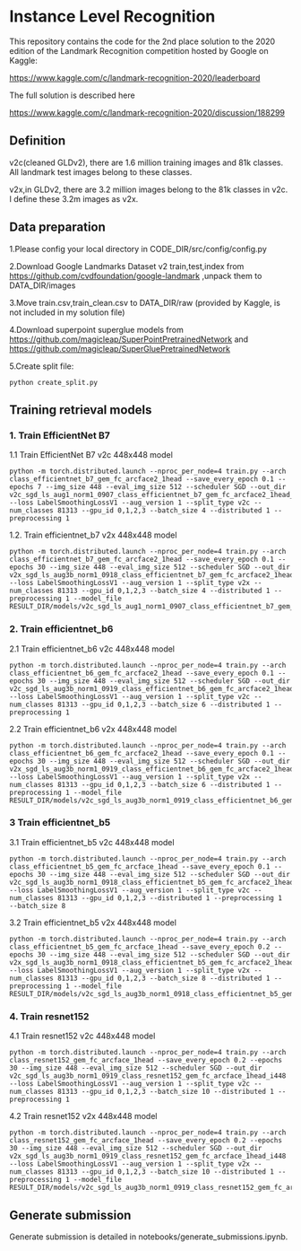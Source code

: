 # Instance Level Recognition

This repository contains the code for the 2nd place solution to the 2020 edition of the Landmark Recognition competition hosted by Google on Kaggle: 

https://www.kaggle.com/c/landmark-recognition-2020/leaderboard

The full solution is described here

https://www.kaggle.com/c/landmark-recognition-2020/discussion/188299

## Definition
v2c(cleaned GLDv2), there are 1.6 million training images and 81k classes. All landmark test images belong to these classes.

v2x,in GLDv2, there are 3.2 million images belong to the 81k classes in v2c. I define these 3.2m images as v2x.

## Data preparation
1.Please config your local directory in CODE_DIR/src/config/config.py

2.Download Google Landmarks Dataset v2 train,test,index from https://github.com/cvdfoundation/google-landmark ,unpack them to DATA_DIR/images

3.Move train.csv,train_clean.csv to DATA_DIR/raw (provided by Kaggle, is not included in my solution file)

4.Download superpoint superglue models from https://github.com/magicleap/SuperPointPretrainedNetwork and https://github.com/magicleap/SuperGluePretrainedNetwork

5.Create split file:
```
python create_split.py
```

## Training retrieval models
### 1. Train EfficientNet B7

1.1 Train EfficientNet B7 v2c 448x448 model
```
python -m torch.distributed.launch --nproc_per_node=4 train.py --arch class_efficientnet_b7_gem_fc_arcface2_1head --save_every_epoch 0.1 --epochs 7 --img_size 448 --eval_img_size 512 --scheduler SGD --out_dir v2c_sgd_ls_aug1_norm1_0907_class_efficientnet_b7_gem_fc_arcface2_1head_i448 --loss LabelSmoothingLossV1 --aug_version 1 --split_type v2c --num_classes 81313 --gpu_id 0,1,2,3 --batch_size 4 --distributed 1 --preprocessing 1
```

1.2. Train efficientnet_b7 v2x 448x448 model
```
python -m torch.distributed.launch --nproc_per_node=4 train.py --arch class_efficientnet_b7_gem_fc_arcface2_1head --save_every_epoch 0.1 --epochs 30 --img_size 448 --eval_img_size 512 --scheduler SGD --out_dir v2x_sgd_ls_aug3b_norm1_0918_class_efficientnet_b7_gem_fc_arcface2_1head_i448 --loss LabelSmoothingLossV1 --aug_version 1 --split_type v2x --num_classes 81313 --gpu_id 0,1,2,3 --batch_size 4 --distributed 1 --preprocessing 1 --model_file RESULT_DIR/models/v2c_sgd_ls_aug1_norm1_0907_class_efficientnet_b7_gem_fc_arcface2_1head_i448/6.70.pth
```

### 2. Train efficientnet_b6 

2.1 Train efficientnet_b6 v2c 448x448 model
```
python -m torch.distributed.launch --nproc_per_node=4 train.py --arch class_efficientnet_b6_gem_fc_arcface2_1head --save_every_epoch 0.1 --epochs 30 --img_size 448 --eval_img_size 512 --scheduler SGD --out_dir v2c_sgd_ls_aug3b_norm1_0919_class_efficientnet_b6_gem_fc_arcface2_1head_i448 --loss LabelSmoothingLossV1 --aug_version 1 --split_type v2c --num_classes 81313 --gpu_id 0,1,2,3 --batch_size 6 --distributed 1 --preprocessing 1
```

2.2 Train efficientnet_b6 v2x 448x448 model
```
python -m torch.distributed.launch --nproc_per_node=4 train.py --arch class_efficientnet_b6_gem_fc_arcface2_1head --save_every_epoch 0.1 --epochs 30 --img_size 448 --eval_img_size 512 --scheduler SGD --out_dir v2x_sgd_ls_aug3b_norm1_0919_class_efficientnet_b6_gem_fc_arcface2_1head_i448 --loss LabelSmoothingLossV1 --aug_version 1 --split_type v2x --num_classes 81313 --gpu_id 0,1,2,3 --batch_size 6 --distributed 1 --preprocessing 1 --model_file RESULT_DIR/models/v2c_sgd_ls_aug3b_norm1_0919_class_efficientnet_b6_gem_fc_arcface2_1head_i448/6.00.pth
```

### 3 Train efficientnet_b5

3.1 Train efficientnet_b5 v2c 448x448 model
```
python -m torch.distributed.launch --nproc_per_node=4 train.py --arch class_efficientnet_b5_gem_fc_arcface_1head --save_every_epoch 0.1 --epochs 30 --img_size 448 --eval_img_size 512 --scheduler SGD --out_dir v2c_sgd_ls_aug3b_norm1_0918_class_efficientnet_b5_gem_fc_arcface2_1head_i448 --loss LabelSmoothingLossV1 --aug_version 1 --split_type v2c --num_classes 81313 --gpu_id 0,1,2,3 --distributed 1 --preprocessing 1  --batch_size 8
```

3.2 Train efficientnet_b5 v2x 448x448 model
```
python -m torch.distributed.launch --nproc_per_node=4 train.py --arch class_efficientnet_b5_gem_fc_arcface_1head --save_every_epoch 0.2 --epochs 30 --img_size 448 --eval_img_size 512 --scheduler SGD --out_dir v2x_sgd_ls_aug3b_norm1_0918_class_efficientnet_b5_gem_fc_arcface2_1head_i448 --loss LabelSmoothingLossV1 --aug_version 1 --split_type v2x --num_classes 81313 --gpu_id 0,1,2,3 --batch_size 8 --distributed 1 --preprocessing 1 --model_file RESULT_DIR/models/v2c_sgd_ls_aug3b_norm1_0918_class_efficientnet_b5_gem_fc_arcface2_1head_i448/8.20.pth
```

### 4. Train resnet152

4.1 Train resnet152 v2c 448x448 model
```
python -m torch.distributed.launch --nproc_per_node=4 train.py --arch class_resnet152_gem_fc_arcface_1head --save_every_epoch 0.2 --epochs 30 --img_size 448 --eval_img_size 512 --scheduler SGD --out_dir v2c_sgd_ls_aug3b_norm1_0919_class_resnet152_gem_fc_arcface_1head_i448 --loss LabelSmoothingLossV1 --aug_version 1 --split_type v2c --num_classes 81313 --gpu_id 0,1,2,3 --batch_size 10 --distributed 1 --preprocessing 1
```

4.2 Train resnet152 v2x 448x448 model
```
python -m torch.distributed.launch --nproc_per_node=4 train.py --arch class_resnet152_gem_fc_arcface_1head --save_every_epoch 0.2 --epochs 30 --img_size 448 --eval_img_size 512 --scheduler SGD --out_dir v2x_sgd_ls_aug3b_norm1_0919_class_resnet152_gem_fc_arcface_1head_i448 --loss LabelSmoothingLossV1 --aug_version 1 --split_type v2x --num_classes 81313 --gpu_id 0,1,2,3 --batch_size 10 --distributed 1 --preprocessing 1 --model_file RESULT_DIR/models/v2c_sgd_ls_aug3b_norm1_0919_class_resnet152_gem_fc_arcface_1head_i448/7.40.pth
```

## Generate submission
Generate submission is detailed in notebooks/generate_submissions.ipynb.